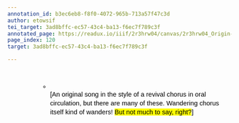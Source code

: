```yaml
---
annotation_id: b3ec6eb8-f8f0-4072-965b-713a57f47c3d
author: etowsif
tei_target: 3ad8bffc-ec57-43c4-ba13-f6ec7f789c3f
annotated_page: https://readux.io/iiif/2r3hrw04/canvas/2r3hrw04_Origin-1911-a-0121.tif
page_index: 120
target: 3ad8bffc-ec57-43c4-ba13-f6ec7f789c3f

---
```

<p>&nbsp;</p>
<ul style="margin-top: 0; margin-bottom: 0; padding-inline-start: 48px;">
<li dir="ltr" style="list-style-type: circle; font-size: 11pt; font-family: Arial; color: #000000; background-color: transparent; font-weight: 400; font-style: normal; font-variant: normal; text-decoration: none; vertical-align: baseline; white-space: pre; margin-left: 36pt;" aria-level="2">
<p dir="ltr" style="line-height: 1.38; margin-top: 0pt; margin-bottom: 0pt;" role="presentation"><span style="font-size: 11pt; font-family: Arial; color: #000000; background-color: transparent; font-weight: 400; font-style: normal; font-variant: normal; text-decoration: none; vertical-align: baseline; white-space: pre-wrap;">[An original song in the style of a revival chorus in oral circulation, but there are many of these. Wandering chorus itself kind of wanders! </span><span style="font-size: 11pt; font-family: Arial; color: #000000; background-color: #ffff00; font-weight: 400; font-style: normal; font-variant: normal; text-decoration: none; vertical-align: baseline; white-space: pre-wrap;">But not much to say, right?</span><span style="font-size: 11pt; font-family: Arial; color: #000000; background-color: transparent; font-weight: 400; font-style: normal; font-variant: normal; text-decoration: none; vertical-align: baseline; white-space: pre-wrap;">]</span></p>
</li>
</ul>